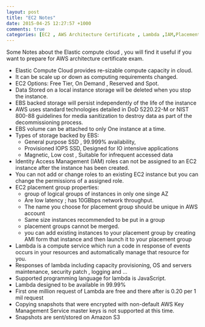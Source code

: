 ```yaml
---
layout: post
title: "EC2 Notes"
date: 2015-04-25 12:27:57 +1000
comments: true
categories: [EC2 , AWS Architecture Certificate , Lambda ,IAM,Placement Group]
---
```


Some Notes about the Elastic compute cloud , you will find it useful if you want to prepare for AWS architecture certificate exam.

* Elastic Compute Cloud provides re-sizable compute capacity in cloud.
* It can be scale up or down as computing requirements changed.
* EC2 Options: Free Tier, On Demand , Reserved and Spot.
* Data Stored on a local instance storage will be deleted when you stop the instance.
* EBS backed storage will persist independently of the life of the instance
* AWS uses standard technologies detailed in DoD 5220.22-M or NIST 800-88 guidelines for media sanitization to destroy data as part of the decommissioning process.
* EBS volume can be attached to only One instance at a time.
* Types of storage backed by EBS:
	-	General purpose SSD , 99.999% availability, 
	-	Provisioned IOPS SSD, Designed for IO intensive applications
	-	Magnetic, Low cost , Suitable for infrequent accessed data
* Identity Access Management (IAM) roles can not be assigned to an EC2 instance after the instance has been created.
* You can not add or change roles to an existing EC2 instance but you can change the permissions of a assigned role.
* EC2 placement group properties:
	- 	group of logical groups of instances in only one singe AZ
	-	Are low latency ; has 10GBbps network throughput.
	-	The name you choose for placement group should be unique in AWS account
	-	Same size instances recommended to be put in a group
	-	placement groups cannot be merged.
	-	you can add existing instances to your placement group by creating AMI form that instance and then launch it to your placement group
* Lambda is a compute service which run a code in response of events occurs in your resources and automatically manage that resource for you.
* Responses of lambda including capacity provisioning, OS and servers maintenance, security patch , logging and ...
* Supported programming language for lambda is JavaScript.
* Lambda designed to be available in 99.99%
* First one million request of Lambda are free and there after is 0.20 per 1 mil request
* Copying snapshots that were encrypted with non-default AWS Key Management Service master keys is not supported at this time.
*  Snapshots are sent/stored on Amazon S3
